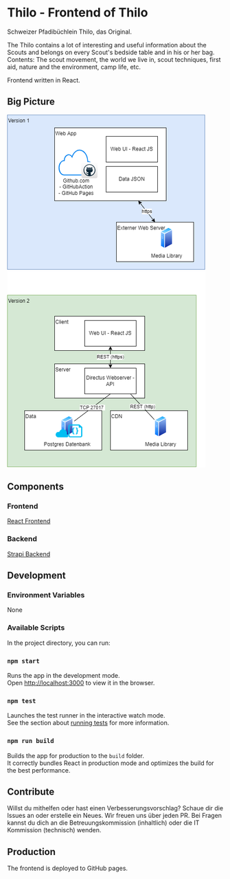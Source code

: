 # Thilo - Frontend of Thilo
Schweizer Pfadibüchlein Thilo, das Original.

The Thilo contains a lot of interesting and useful information about the Scouts and belongs on every Scout's bedside table and in his or her bag. Contents: The scout movement, the world we live in, scout techniques, first aid, nature and the environment, camp life, etc.

Frontend written in React.

## Big Picture
![Architecture](./documentation/TechStack.png)

## Components
### Frontend
[React Frontend](https://github.com/scout-ch/thilo/tree/master/src)

### Backend
[Strapi Backend](https://github.com/scout-ch/thilo-api)

## Development
### Environment Variables
None 

### Available Scripts
In the project directory, you can run:

### `npm start`
Runs the app in the development mode.\
Open [http://localhost:3000](http://localhost:3000) to view it in the browser.

### `npm test`

Launches the test runner in the interactive watch mode.\
See the section about [running tests](https://facebook.github.io/create-react-app/docs/running-tests) for more information.

### `npm run build`
Builds the app for production to the `build` folder.\
It correctly bundles React in production mode and optimizes the build for the best performance.

## Contribute
Willst du mithelfen oder hast einen Verbesserungsvorschlag?
Schaue dir die Issues an oder erstelle ein Neues.
Wir freuen uns über jeden PR.
Bei Fragen kannst du dich an die Betreuungskommission (inhaltlich) oder die IT Kommission (technisch) wenden.

## Production
The frontend is deployed to GitHub pages. 